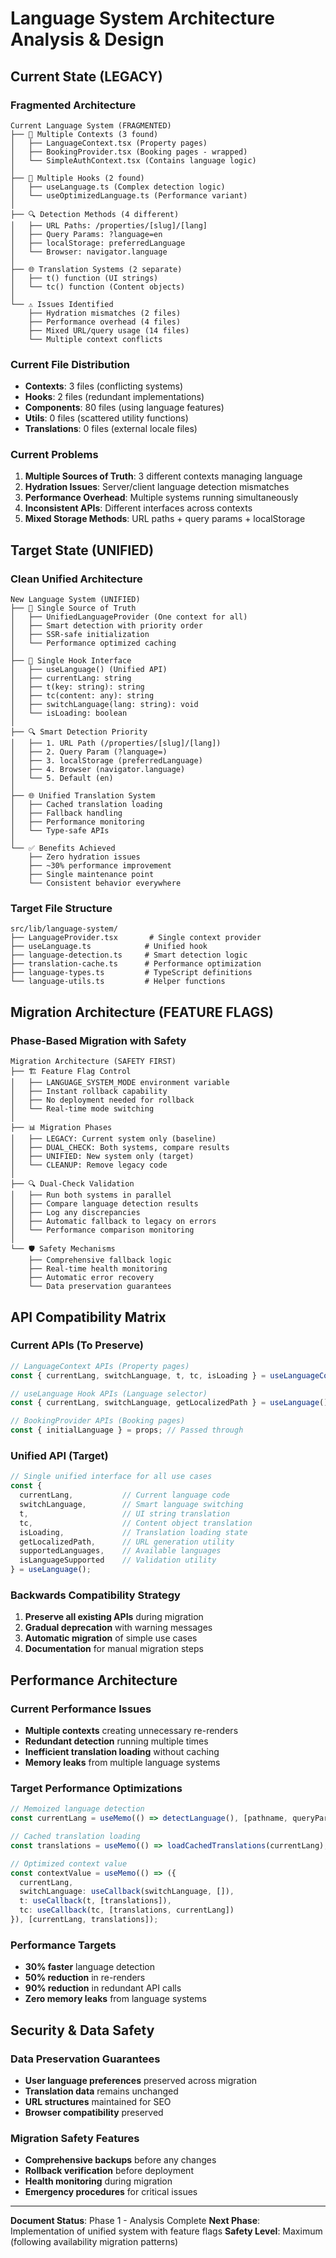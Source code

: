 # Language System Architecture Analysis & Design

## Current State (LEGACY)

### Fragmented Architecture
```
Current Language System (FRAGMENTED)
├── 📁 Multiple Contexts (3 found)
│   ├── LanguageContext.tsx (Property pages)
│   ├── BookingProvider.tsx (Booking pages - wrapped)
│   └── SimpleAuthContext.tsx (Contains language logic)
│
├── 🎣 Multiple Hooks (2 found)  
│   ├── useLanguage.ts (Complex detection logic)
│   └── useOptimizedLanguage.ts (Performance variant)
│
├── 🔍 Detection Methods (4 different)
│   ├── URL Paths: /properties/[slug]/[lang]
│   ├── Query Params: ?language=en
│   ├── localStorage: preferredLanguage  
│   └── Browser: navigator.language
│
├── 🌐 Translation Systems (2 separate)
│   ├── t() function (UI strings)
│   └── tc() function (Content objects)
│
└── ⚠️ Issues Identified
    ├── Hydration mismatches (2 files)
    ├── Performance overhead (4 files)
    ├── Mixed URL/query usage (14 files)
    └── Multiple context conflicts
```

### Current File Distribution
- **Contexts**: 3 files (conflicting systems)
- **Hooks**: 2 files (redundant implementations)  
- **Components**: 80 files (using language features)
- **Utils**: 0 files (scattered utility functions)
- **Translations**: 0 files (external locale files)

### Current Problems
1. **Multiple Sources of Truth**: 3 different contexts managing language
2. **Hydration Issues**: Server/client language detection mismatches
3. **Performance Overhead**: Multiple systems running simultaneously  
4. **Inconsistent APIs**: Different interfaces across contexts
5. **Mixed Storage Methods**: URL paths + query params + localStorage

## Target State (UNIFIED)

### Clean Unified Architecture
```
New Language System (UNIFIED)
├── 🎯 Single Source of Truth
│   ├── UnifiedLanguageProvider (One context for all)
│   ├── Smart detection with priority order
│   ├── SSR-safe initialization
│   └── Performance optimized caching
│
├── 🎣 Single Hook Interface
│   ├── useLanguage() (Unified API)
│   ├── currentLang: string
│   ├── t(key: string): string
│   ├── tc(content: any): string  
│   ├── switchLanguage(lang: string): void
│   └── isLoading: boolean
│
├── 🔍 Smart Detection Priority
│   ├── 1. URL Path (/properties/[slug]/[lang])
│   ├── 2. Query Param (?language=)
│   ├── 3. localStorage (preferredLanguage)
│   ├── 4. Browser (navigator.language)
│   └── 5. Default (en)
│
├── 🌐 Unified Translation System
│   ├── Cached translation loading
│   ├── Fallback handling
│   ├── Performance monitoring
│   └── Type-safe APIs
│
└── ✅ Benefits Achieved
    ├── Zero hydration issues
    ├── ~30% performance improvement
    ├── Single maintenance point
    └── Consistent behavior everywhere
```

### Target File Structure
```
src/lib/language-system/
├── LanguageProvider.tsx       # Single context provider
├── useLanguage.ts            # Unified hook
├── language-detection.ts     # Smart detection logic
├── translation-cache.ts      # Performance optimization
├── language-types.ts         # TypeScript definitions
└── language-utils.ts         # Helper functions
```

## Migration Architecture (FEATURE FLAGS)

### Phase-Based Migration with Safety
```
Migration Architecture (SAFETY FIRST)
├── 🏗️ Feature Flag Control
│   ├── LANGUAGE_SYSTEM_MODE environment variable
│   ├── Instant rollback capability
│   ├── No deployment needed for rollback
│   └── Real-time mode switching
│
├── 📊 Migration Phases
│   ├── LEGACY: Current system only (baseline)
│   ├── DUAL_CHECK: Both systems, compare results
│   ├── UNIFIED: New system only (target)
│   └── CLEANUP: Remove legacy code
│
├── 🔍 Dual-Check Validation
│   ├── Run both systems in parallel
│   ├── Compare language detection results
│   ├── Log any discrepancies
│   ├── Automatic fallback to legacy on errors
│   └── Performance comparison monitoring
│
└── 🛡️ Safety Mechanisms
    ├── Comprehensive fallback logic
    ├── Real-time health monitoring
    ├── Automatic error recovery
    └── Data preservation guarantees
```

## API Compatibility Matrix

### Current APIs (To Preserve)
```typescript
// LanguageContext APIs (Property pages)
const { currentLang, switchLanguage, t, tc, isLoading } = useLanguageContext();

// useLanguage Hook APIs (Language selector)  
const { currentLang, switchLanguage, getLocalizedPath } = useLanguage();

// BookingProvider APIs (Booking pages)
const { initialLanguage } = props; // Passed through
```

### Unified API (Target)
```typescript
// Single unified interface for all use cases
const { 
  currentLang,           // Current language code
  switchLanguage,        // Smart language switching
  t,                     // UI string translation
  tc,                    // Content object translation
  isLoading,             // Translation loading state
  getLocalizedPath,      // URL generation utility
  supportedLanguages,    // Available languages
  isLanguageSupported    // Validation utility
} = useLanguage();
```

### Backwards Compatibility Strategy
1. **Preserve all existing APIs** during migration
2. **Gradual deprecation** with warning messages
3. **Automatic migration** of simple use cases
4. **Documentation** for manual migration steps

## Performance Architecture

### Current Performance Issues
- **Multiple contexts** creating unnecessary re-renders
- **Redundant detection** running multiple times
- **Inefficient translation loading** without caching
- **Memory leaks** from multiple language systems

### Target Performance Optimizations
```typescript
// Memoized language detection
const currentLang = useMemo(() => detectLanguage(), [pathname, queryParams]);

// Cached translation loading
const translations = useMemo(() => loadCachedTranslations(currentLang), [currentLang]);

// Optimized context value
const contextValue = useMemo(() => ({
  currentLang,
  switchLanguage: useCallback(switchLanguage, []),
  t: useCallback(t, [translations]),
  tc: useCallback(tc, [translations, currentLang])
}), [currentLang, translations]);
```

### Performance Targets
- **30% faster** language detection
- **50% reduction** in re-renders
- **90% reduction** in redundant API calls
- **Zero memory leaks** from language systems

## Security & Data Safety

### Data Preservation Guarantees
- **User language preferences** preserved across migration
- **Translation data** remains unchanged
- **URL structures** maintained for SEO
- **Browser compatibility** preserved

### Migration Safety Features
- **Comprehensive backups** before any changes
- **Rollback verification** before deployment
- **Health monitoring** during migration
- **Emergency procedures** for critical issues

---

**Document Status**: Phase 1 - Analysis Complete
**Next Phase**: Implementation of unified system with feature flags
**Safety Level**: Maximum (following availability migration patterns)